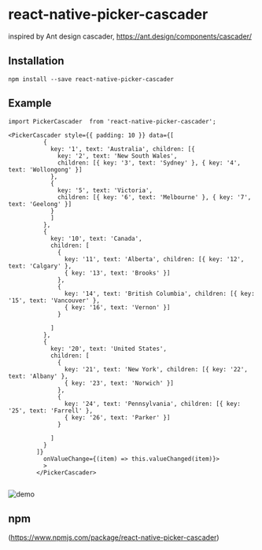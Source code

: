 # react-native-picker-cascader
 inspired by Ant design cascader, https://ant.design/components/cascader/

## Installation
```
npm install --save react-native-picker-cascader
```

## Example

```
import PickerCascader  from 'react-native-picker-cascader';

<PickerCascader style={{ padding: 10 }} data={[
          {
            key: '1', text: 'Australia', children: [{
              key: '2', text: 'New South Wales',
              children: [{ key: '3', text: 'Sydney' }, { key: '4', text: 'Wollongong' }]
            },
            {
              key: '5', text: 'Victoria',
              children: [{ key: '6', text: 'Melbourne' }, { key: '7', text: 'Geelong' }]
            }
            ]
          },
          {
            key: '10', text: 'Canada',
            children: [
              {
                key: '11', text: 'Alberta', children: [{ key: '12', text: 'Calgary' },
                { key: '13', text: 'Brooks' }]
              },
              {
                key: '14', text: 'British Columbia', children: [{ key: '15', text: 'Vancouver' },
                { key: '16', text: 'Vernon' }]
              }

            ]
          },
          {
            key: '20', text: 'United States',
            children: [
              {
                key: '21', text: 'New York', children: [{ key: '22', text: 'Albany' },
                { key: '23', text: 'Norwich' }]
              },
              {
                key: '24', text: 'Pennsylvania', children: [{ key: '25', text: 'Farrell' },
                { key: '26', text: 'Parker' }]
              }

            ]
          }
        ]}
          onValueChange={(item) => this.valueChanged(item)}>
          >
        </PickerCascader>
        
```

![demo](https://raw.githubusercontent.com/asifsha/react-native-picker-cascader/master/demo/pickercascader.gif)

## npm
(https://www.npmjs.com/package/react-native-picker-cascader)


